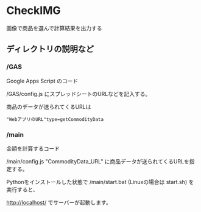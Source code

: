 # CheckIMG

画像で商品を選んで計算結果を出力する

## ディレクトリの説明など

### /GAS

Google Apps Script のコード

/GAS/config.js にスプレッドシートのURLなどを記入する。

商品のデータが送られてくるURLは

```
"WebアプリのURL"type=getCommodityData
```

### /main

金額を計算するコード

/main/config.js "CommodityData_URL" に商品データが送られてくるURLを指定する。

Pythonをインストールした状態で /main/start.bat (Linuxの場合は start.sh) を実行すると、

<http://localhost/> でサーバーが起動します。
